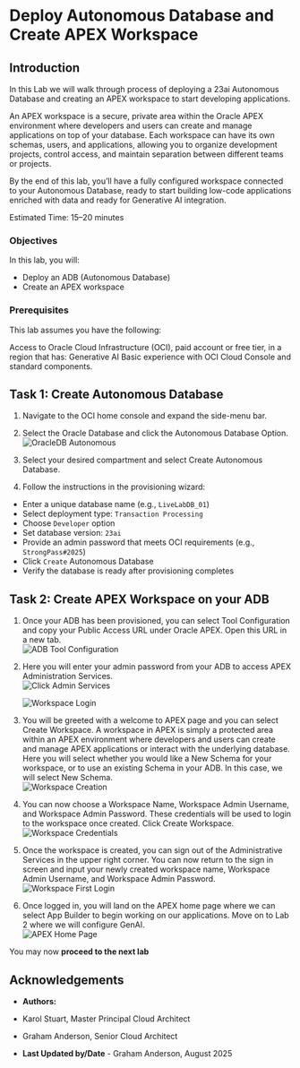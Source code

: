 # Deploy Autonomous Database and Create APEX Workspace

## Introduction

In this Lab we will walk through process of deploying a 23ai Autonomous Database and creating an APEX workspace to start developing applications.

An APEX workspace is a secure, private area within the Oracle APEX environment where developers and users can create and manage applications on top of your database. Each workspace can have its own schemas, users, and applications, allowing you to organize development projects, control access, and maintain separation between different teams or projects.

By the end of this lab, you’ll have a fully configured workspace connected to your Autonomous Database, ready to start building low-code applications enriched with data and ready for Generative AI integration.

Estimated Time: 15–20 minutes

### Objectives

In this lab, you will:
* Deploy an ADB (Autonomous Database)
* Create an APEX workspace

### Prerequisites

This lab assumes you have the following:

Access to Oracle Cloud Infrastructure (OCI), paid account or free tier, in a region that has:
Generative AI
Basic experience with OCI Cloud Console and standard components.

## Task 1: Create Autonomous Database

1. Navigate to the OCI home console and expand the side-menu bar. 

2. Select the Oracle Database and click the Autonomous Database Option.  
    ![OracleDB Autonomous](./images/oracle_db_autonomous.png  "Oracle Cloud menu showing Autonomous Database link")

3. Select your desired compartment and select Create Autonomous Database.  

4. Follow the instructions in the provisioning wizard:  

- Enter a unique database name (e.g., `LiveLabDB_01`)  
- Select deployment type: `Transaction Processing`  
- Choose `Developer` option  
- Set database version: `23ai`  
- Provide an admin password that meets OCI requirements (e.g., `StrongPass#2025`)  
- Click `Create` Autonomous Database  
- Verify the database is ready after provisioning completes  

## Task 2: Create APEX Workspace on your ADB

1. Once your ADB has been provisioned, you can select Tool Configuration and copy your Public Access URL under Oracle APEX. Open this URL in a new tab.  
    ![ADB Tool Configuration](./images/adb_tool_configuration.png  "ADB details page showing APEX tool configuration link")

2. Here you will enter your admin password from your ADB to access APEX Administration Services.  
    ![Click Admin Services](./images/click_admin_services.png  "APEX Workspace Services login screen. Click Administration Services link to login to admin page")

    ![Workspace Login](./images/workspace_login.png  "APEX login screen for workspace administrator")

3. You will be greeted with a welcome to APEX page and you can select Create Workspace. A workspace in APEX is simply a protected area within an APEX environment where developers and users can create and manage APEX applications or interact with the underlying database. Here you will select whether you would like a New Schema for your workspace, or to use an existing Schema in your ADB. In this case, we will select New Schema.  
    ![Workspace Creation](./images/workspace_creation.png  "Create new APEX workspace with New Schema option")

4. You can now choose a Workspace Name, Workspace Admin Username, and Workspace Admin Password. These credentials will be used to login to the workspace once created. Click Create Workspace.  
    ![Workspace Credentials](./images/workspace_credentials.png  "Enter workspace name and credentials for new APEX workspace")

5. Once the workspace is created, you can sign out of the Administrative Services in the upper right corner. You can now return to the sign in screen and input your newly created workspace name, Workspace Admin Username, and Workspace Admin Password.  
    ![Workspace First Login](./images/workspace_first_login.png  "First login screen for new APEX workspace")

6. Once logged in, you will land on the APEX home page where we can select App Builder to begin working on our applications. Move on to Lab 2 where we will configure GenAI.  
    ![APEX Home Page](./images/apex_home_page.png  "Oracle APEX home page after workspace login")

You may now **proceed to the next lab**

## Acknowledgements

* **Authors:**
* Karol Stuart, Master Principal Cloud Architect 
* Graham Anderson, Senior Cloud Architect 

* **Last Updated by/Date** - Graham Anderson, August 2025
